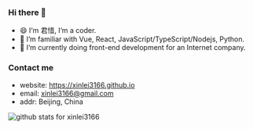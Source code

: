 ### Hi there 👋
- 😄 I‘m 君惜, I‘m a coder.
- 🌱 I’m familiar with Vue, React, JavaScript/TypeScript/Nodejs, Python.
- 🔭 I‘m currently doing front-end development for an Internet company.

### Contact me
- website: https://xinlei3166.github.io
- email: xinlei3166@gmail.com
- addr: Beijing, China

<img  src="https://github-readme-stats.vercel.app/api?username=xinlei3166&show_icons=true&icon_color=0366d6&bg_color=ffffff&hide_title=true" alt="github stats for xinlei3166">

<!--
**xinlei3166/xinlei3166** is a ✨ _special_ ✨ repository because its `README.md` (this file) appears on your GitHub profile.

Here are some ideas to get you started:

- 🔭 I’m currently working on ...
- 🌱 I’m currently learning ...
- 👯 I’m looking to collaborate on ...
- 🤔 I’m looking for help with ...
- 💬 Ask me about ...
- 📫 How to reach me: ...
- 😄 Pronouns: ...
- ⚡ Fun fact: ...

## 捐赠

如果感觉对您有帮助，请作者喝杯咖啡吧，请注明您的名字或者昵称，方便作者感谢。

| 微信 | 支付宝 |
| :---: | :---: |
| ![](https://xinlei3166.github.io/wxpay.png) | ![](https://xinlei3166.github.io/alipay.png) |
-->
